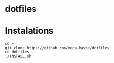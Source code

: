# dotfiles

# Instalations


```
cd ~
git clone https://github.com/mega-haste/dotfiles
cd dotfiles
./INSTALL.sh
```

